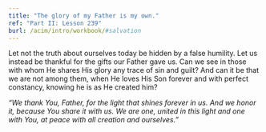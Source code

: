 ```yaml
---
title: "The glory of my Father is my own."
ref: "Part II: Lesson 239"
burl: /acim/intro/workbook/#salvation
---
```


Let not the truth about ourselves today be hidden by a false humility.
Let us instead be thankful for the gifts our Father gave us. Can we see
in those with whom He shares His glory any trace of sin and guilt? And
can it be that we are not among them, when He loves His Son forever and
with perfect constancy, knowing he is as He created him?

*“We thank You, Father, for the light that shines forever in us. And we
honor it, because You share it with us. We are one, united in this light
and one with You, at peace with all creation and ourselves.”*

